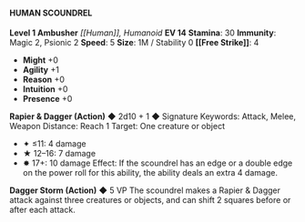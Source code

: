#### HUMAN SCOUNDREL

**Level 1 Ambusher**
*[[Human]], Humanoid*
**EV 14**
**Stamina**: 30
**Immunity**: Magic 2, Psionic 2
**Speed**: 5
**Size**: 1M / Stability 0
**[[Free Strike]]**: 4

- **Might** +0
- **Agility** +1
- **Reason** +0
- **Intuition** +0
- **Presence** +0

**Rapier & Dagger (Action)** ◆ 2d10 + 1 ◆ Signature
Keywords: Attack, Melee, Weapon
Distance: Reach 1
Target: One creature or object

- ✦ ≤11: 4 damage
- ★ 12–16: 7 damage
- ✸ 17+: 10 damage
  Effect: If the scoundrel has an edge or a double edge on the power roll for this ability, the ability deals an extra 4 damage.

**Dagger Storm (Action)** ◆ 5 VP
The scoundrel makes a Rapier & Dagger attack against three creatures or objects, and can shift 2 squares before or after each attack.
